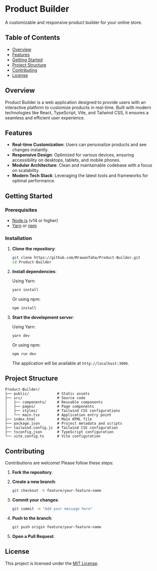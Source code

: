 # Product Builder

A customizable and responsive product builder for your online store.

## Table of Contents

- [Overview](#overview)
- [Features](#features)
- [Getting Started](#getting-started)
- [Project Structure](#project-structure)
- [Contributing](#contributing)
- [License](#license)

## Overview

Product Builder is a web application designed to provide users with an interactive platform to customize products in real-time. Built with modern technologies like React, TypeScript, Vite, and Tailwind CSS, it ensures a seamless and efficient user experience.

## Features

- **Real-time Customization**: Users can personalize products and see changes instantly.
- **Responsive Design**: Optimized for various devices, ensuring accessibility on desktops, tablets, and mobile phones.
- **Modular Architecture**: Clean and maintainable codebase with a focus on scalability.
- **Modern Tech Stack**: Leveraging the latest tools and frameworks for optimal performance.

## Getting Started

### Prerequisites

- [Node.js](https://nodejs.org/) (v14 or higher)
- [Yarn](https://yarnpkg.com/) or [npm](https://www.npmjs.com/)

### Installation

1. **Clone the repository**:

   ```bash
   git clone https://github.com/MrawanTaha/Product-Builder.git
   cd Product-Builder
   ```

2. **Install dependencies**:

   Using Yarn:

   ```bash
   yarn install
   ```

   Or using npm:

   ```bash
   npm install
   ```

3. **Start the development server**:

   Using Yarn:

   ```bash
   yarn dev
   ```

   Or using npm:

   ```bash
   npm run dev
   ```

   The application will be available at `http://localhost:3000`.

## Project Structure

```
Product-Builder/
├── public/             # Static assets
├── src/                # Source code
│   ├── components/     # Reusable components
│   ├── pages/          # Page components
│   ├── styles/         # Tailwind CSS configurations
│   └── main.tsx        # Application entry point
├── index.html          # Main HTML file
├── package.json        # Project metadata and scripts
├── tailwind.config.js  # Tailwind CSS configuration
├── tsconfig.json       # TypeScript configuration
└── vite.config.ts      # Vite configuration
```

## Contributing

Contributions are welcome! Please follow these steps:

1. **Fork the repository**.
2. **Create a new branch**:

   ```bash
   git checkout -b feature/your-feature-name
   ```

3. **Commit your changes**:

   ```bash
   git commit -m "Add your message here"
   ```

4. **Push to the branch**:

   ```bash
   git push origin feature/your-feature-name
   ```

5. **Open a Pull Request**.

## License

This project is licensed under the [MIT License](LICENSE).
